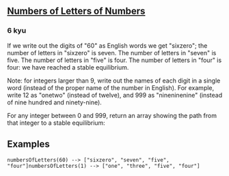 <h2><a href=https://www.codewars.com/kata/599febdc3f64cd21d8000117/train/python target="_blank">Numbers of Letters of Numbers</a></h2><h3>6 kyu</h3><p>If we write out the digits of "60" as English words we get "sixzero"; the number of letters in "sixzero" is seven. The number of letters in "seven" is five. The number of letters in "five" is four. The number of letters in "four" is four: we have reached a stable equilibrium.</p><p>Note: for integers larger than 9, write out the names of each digit in a single word (instead of the proper name of the number in English). For example, write 12 as "onetwo" (instead of twelve), and 999 as "nineninenine" (instead of nine hundred and ninety-nine).</p><p>For any integer between 0 and 999, return an array showing the path from that integer to a stable equilibrium:</p><h2 id="examples">Examples</h2><pre><code class="language-javascript"><span class="cm-variable">numbersOfLetters</span>(<span class="cm-number">60</span>) <span class="cm-operator">--&gt;</span> [<span class="cm-string">"sixzero"</span>, <span class="cm-string">"seven"</span>, <span class="cm-string">"five"</span>, <span class="cm-string">"four"</span>]<span class="cm-variable">numbersOfLetters</span>(<span class="cm-number">1</span>) <span class="cm-operator">--&gt;</span> [<span class="cm-string">"one"</span>, <span class="cm-string">"three"</span>, <span class="cm-string">"five"</span>, <span class="cm-string">"four"</span>]</code></pre><pre style="display: none;"><code class="language-haskell"><span class="cm-variable">numbersOfLetters</span> <span class="cm-number">60</span> <span class="cm-keyword">-&gt;</span> [<span class="cm-string">"sixzero"</span>, <span class="cm-string">"seven"</span>, <span class="cm-string">"five"</span>, <span class="cm-string">"four"</span>]<span class="cm-variable">numbersOfLetters</span> <span class="cm-number">1</span> <span class="cm-keyword">-&gt;</span> [<span class="cm-string">"one"</span>, <span class="cm-string">"three"</span>, <span class="cm-string">"five"</span>, <span class="cm-string">"four"</span>]</code></pre>